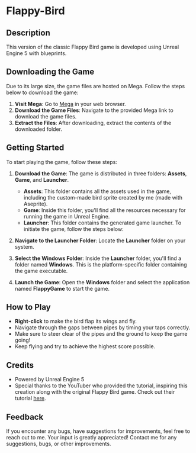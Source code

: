 # Flappy-Bird

## Description
This version of the classic Flappy Bird game is developed using Unreal Engine 5 with blueprints.


## Downloading the Game
Due to its large size, the game files are hosted on Mega. Follow the steps below to download the game:

1. **Visit Mega**: Go to [Mega](https://mega.nz/file/sm9WiByB#N5ga8rzY2hqSQYYmVf6wkRVW6lDxHxW2-dfCRL98a4w) in your web browser.
2. **Download the Game Files**: Navigate to the provided Mega link to download the game files.
3. **Extract the Files**: After downloading, extract the contents of the downloaded folder.


## Getting Started
To start playing the game, follow these steps:

1. **Download the Game**: The game is distributed in three folders: **Assets**, **Game**, and **Launcher**. 
   
   - **Assets**: This folder contains all the assets used in the game, including the custom-made bird sprite created by me (made with Aseprite).
   - **Game**: Inside this folder, you'll find all the resources necessary for running the game in Unreal Engine.
   - **Launcher**: This folder contains the generated game launcher. To initiate the game, follow the steps below:
   
2. **Navigate to the Launcher Folder**: Locate the **Launcher** folder on your system.
3. **Select the Windows Folder**: Inside the **Launcher** folder, you'll find a folder named **Windows**. This is the platform-specific folder containing the game executable.
4. **Launch the Game**: Open the **Windows** folder and select the application named **FlappyGame** to start the game.


## How to Play
- **Right-click** to make the bird flap its wings and fly.
- Navigate through the gaps between pipes by timing your taps correctly.
- Make sure to steer clear of the pipes and the ground to keep the game going!
- Keep flying and try to achieve the highest score possible.


## Credits
- Powered by Unreal Engine 5
- Special thanks to the YouTuber who provided the tutorial, inspiring this creation along with the original Flappy Bird game. Check out their tutorial [here](https://www.youtube.com/watch?v=xCcHCO23hR4).
  

## Feedback
If you encounter any bugs, have suggestions for improvements, feel free to reach out to me. Your input is greatly appreciated! Contact me for any suggestions, bugs, or other improvements.

